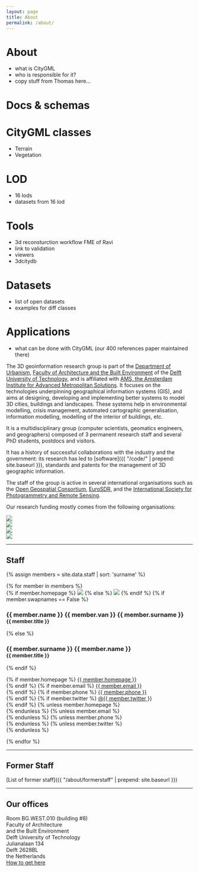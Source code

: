 ```yaml
---
layout: page
title: About
permalink: /about/
---
```


# About

  - what is CityGML
  - who is responsible for it?
  - copy stuff from Thomas here...
  
# Docs & schemas


# CityGML classes

  - Terrain
  - Vegetation

# LOD
  
  - 16 lods
  - datasets from 16 lod

# Tools
  
  - 3d reconsturction workflow FME of Ravi
  - link to validation
  - viewers 
  - 3dcitydb

# Datasets

  - list of open datasets
  - examples for diff classes

# Applications
  
  - what can be done with CityGML (our 400 references paper maintained there)


The 3D geoinformation research group is part of the [Department of Urbanism](http://www.bk.tudelft.nl/en/about-faculty/departments/urbanism/), [Faculty of Architecture and the Built Environment](http://www.bk.tudelft.nl) of the [Delft University of Technology](http://www.tudelft.nl), and is affiliated with [AMS, the Amsterdam Institute for Advanced Metropolitan Solutions](http://www.ams-institute.org). 
It focuses on the technologies underpinning geographical information systems (GIS), and aims at designing, developing and implementing better systems to model 3D cities, buildings and landscapes.
These systems help in environmental modelling, crisis management, automated cartographic generalisation, information modelling, modelling of the interior of buildings, etc.

It is a multidisciplinary group (computer scientists, geomatics engineers, and geographers) composed of 3 permanent research staff and several PhD students, postdocs and visitors.

It has a history of successful collaborations with the industry and the government: its research has led to [software]({{ "/code/" |  prepend: site.baseurl }}), standards and patents for the management of 3D geographic information.

The staff of the group is active in several international organisations such as the [Open Geospatial Consortium](http://www.opengeospatial.org), [EuroSDR](http://www.eurosdr.net), and the [International Society for Photogrammetry and Remote Sensing](http://www.isprs.org).

Our research funding mostly comes from the following organisations:

<div class="row">
  <div class="col-md-2 col-xs-6 nopadding"><a href="https://erc.europa.eu"><img class="img-responsive" src="{{ "/img/partners/erc.png" | prepend: site.baseurl }}"/></a></div>
  <div class="col-md-2 col-xs-6 nopadding"><a href="http://www.stw.nl"><img class="img-responsive" src="{{ "/img/partners/stw.png" | prepend: site.baseurl }}"/></a></div>
  <div class="col-md-2 col-xs-6 nopadding"><a href="http://www.ams-institute.org"><img class="img-responsive" src="{{ "/img/partners/ams.png" | prepend: site.baseurl }}"/></a></div>
  <div class="col-md-2 col-xs-6 nopadding"><a href="http://www.kadaster.nl"><img class="img-responsive" src="{{ "/img/partners/kadaster.png" | prepend: site.baseurl }}"/></a></div>
</div>

- - - 

## <a name="people"></a> Staff

{% assign members = site.data.staff | sort: 'surname' %}

<div class="row">
    {% for member in members %}
    <div class="col-md-3 col-sm-4 col-xs-8 col-xs-offset-2 col-sm-offset-0 col-md-offset-0">
    {% if member.homepage %}
      <a href="http://{{ member.homepage }}"><img class="img-circle img-responsive" src="{{ "/img/staff/" | append: member.photo | prepend: site.baseurl }}"></a>
    {% else %}
      <img class="img-circle img-responsive" src="{{ "/img/staff/" | append: member.photo | prepend: site.baseurl }}">
    {% endif %}
    {% if member.swapnames == False %}
      <h3>{{ member.name }} {{ member.van }} {{ member.surname }}<br><small>{{ member.title }}</small></h3>
    {% else %}
      <h3>{{ member.surname }} {{ member.name }}<br><small>{{ member.title }}</small></h3>
    {% endif %}
      <p>
        {% if member.homepage %}
          <i class="fa fa-home"></i> <a href="http://{{ member.homepage }}">{{ member.homepage }}</a><br>
        {% endif %}
        {% if member.email %}
          <i class="fa fa-envelope"></i> <a href="mailto:{{ member.email }}">{{ member.email }}</a><br>
        {% endif %}
        {% if member.phone %}
          <i class="fa fa-phone"></i> <a href="tel:{{ member.phone }}">{{ member.phone }}</a><br>
        {% endif %}
        {% if member.twitter %}
          <i class="fa fa-twitter"></i> <a href="https://twitter.com/{{ member.twitter }}">@{{ member.twitter }}</a><br>
        {% endif %}
        {% unless member.homepage %}
          <br>
        {% endunless %}
        {% unless member.email %}
          <br>
        {% endunless %}
        {% unless member.phone %}
          <br>
        {% endunless %}
        {% unless member.twitter %}
          <br>
        {% endunless %}
      </p>
    </div>
    {% endfor %}
</div>

- - - 

## <a name="people"></a> Former Staff

[List of former staff]({{ "/about/formerstaff" | prepend: site.baseurl }})

- - -

<h2 id="where">Our offices</h2>

<div class="col-md-4">
  <i class="fa fa-map-marker fa-fw">     </i> Room BG.WEST.010 (building #8) <br>
  <i class="fa fa-map-marker fa-fw fade"></i> Faculty of Architecture <br>
  <i class="fa fa-map-marker fa-fw fade"></i> and the Built Environment<br>
  <i class="fa fa-map-marker fa-fw fade"></i> Delft University of Technology <br>
  <i class="fa fa-map-marker fa-fw fade"></i> Julianalaan 134 <br>
  <i class="fa fa-map-marker fa-fw fade"></i> Delft 2628BL<br>
  <i class="fa fa-map-marker fa-fw fade"></i> the Netherlands <br>
  <i class="fa fa-map-marker fa-fw fade"></i> <a href="http://www.tudelft.nl/en/about-tu-delft/contact-and-accessibility/housing-tu-delft/accessibility/building-8/">How to get here</a>
</div>
<div class="col-md-8">
  <div id="map"></div>
</div>

<script src="//d19vzq90twjlae.cloudfront.net/leaflet-0.4/leaflet.js"></script> 
<script src="//cdnjs.cloudflare.com/ajax/libs/proj4js/1.1.0/proj4js-compressed.js"></script>
<script src="{{ "/assets/js/mymap.js" | prepend: site.baseurl }}"></script>
